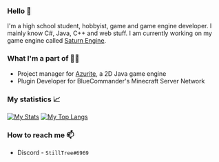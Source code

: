 ### Hello 👋
I'm a high school student, hobbyist, game and game engine developer. I mainly know C#, Java, C++ and web stuff. I am currently working on my game engine called [Saturn Engine](https://github.com/StillTree/SaturnEngine).

### What I'm a part of 👨‍💻
* Project manager for [Azurite](https://github.com/Games-With-Gabe-Community/Azurite), a 2D Java game engine
* Plugin Developer for BlueCommander's Minecraft Server Network

### My statistics 📈
[![My Stats](https://github-readme-stats.vercel.app/api?username=StillTree&count_private=true&show_icons=true&theme=gruvbox)](https://github.com/anuraghazra/github-readme-stats)
[![My Top Langs](https://github-readme-stats.vercel.app/api/top-langs/?username=StillTree&theme=gruvbox&layout=compact&count_private=true)](https://github.com/anuraghazra/github-readme-stats)

### How to reach me 📫
* Discord - `StillTree#6969`

<!--
**IAmTree/IAmTree** is a ✨ _special_ ✨ repository because its `README.md` (this file) appears on your GitHub profile.

Here are some ideas to get you started:

- 🔭 I’m currently working on ...
- 🌱 I’m currently learning ...
- 👯 I’m looking to collaborate on ...
- 🤔 I’m looking for help with ...
- 💬 Ask me about ...
- 📫 How to reach me: ...
- 😄 Pronouns: ...
- ⚡ Fun fact: ...
-->

